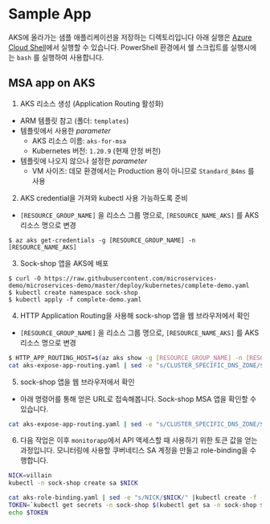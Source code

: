 # Sample App #

AKS에 올라가는 샘플 애플리케이션을 저장하는 디렉토리입니다
아래 실행은 [Azure Cloud Shell](https://shell.azure.com)에서 실행할 수 있습니다. PowerShell 환경에서 쉘 스크립트를 실행시에는 `bash` 를 실행하여 사용합니다.
## MSA app on AKS

1. AKS 리소스 생성 (Application Routing 활성화)
- ARM 템플릿 참고 (폴더: `templates`)
- 템플릿에서 사용한 *parameter*
  - AKS 리소스 이름: `aks-for-msa`
  - Kubernetes 버전: `1.20.9` (현재 안정 버전)
- 템플릿에 나오지 않으나 설정한 *parameter*
  - VM 사이즈: 데모 환경에서는 Production 용이 아니므로 `Standard_B4ms` 를 사용

2. AKS credential을 가져와 kubectl 사용 가능하도록 준비
- `[RESOURCE_GROUP_NAME]` 을 리소스 그룹 명으로, `[RESOURCE_NAME_AKS]` 를 AKS 리소스 명으로 변경 
```
$ az aks get-credentials -g [RESOURCE_GROUP_NAME] -n [RESOURCE_NAME_AKS]
```

3. Sock-shop 앱을 AKS에 배포
```
$ curl -O https://raw.githubusercontent.com/microservices-demo/microservices-demo/master/deploy/kubernetes/complete-demo.yaml
$ kubectl create namespace sock-shop
$ kubectl apply -f complete-demo.yaml
```

4. HTTP Application Routing을 사용해 sock-shop 앱을 웹 브라우저에서 확인
- `[RESOURCE_GROUP_NAME]` 을 리소스 그룹 명으로, `[RESOURCE_NAME_AKS]` 를 AKS 리소스 명으로 변경 

```bash
$ HTTP_APP_ROUTING_HOST=$(az aks show -g [RESOURCE_GROUP_NAME] -n [RESOURCE_NAME_AKS] --query addonProfiles.httpApplicationRouting.config.HTTPApplicationRoutingZoneName -o tsv)
cat aks-expose-app-routing.yaml | sed -e "s/CLUSTER_SPECIFIC_DNS_ZONE/$HTTP_APP_ROUTING_HOST/" | kubectl apply -f -
```

5. sock-shop 앱을 웹 브라우저에서 확인
- 아래 명령어를 통해 얻은 URL로 접속해봅니다. Sock-shop MSA 앱을 확인할 수 있습니다.
```bash
cat aks-expose-app-routing.yaml | sed -e "s/CLUSTER_SPECIFIC_DNS_ZONE/$HTTP_APP_ROUTING_HOST/" | grep host | awk '{print "http://"$3}'
```

6. 다음 작업은 이후 `monitorapp`에서 API 액세스할 때 사용하기 위한 토큰 값을 얻는 과정입니다. 모니터링에 사용할 쿠버네티스 SA 계정을 만들고 role-binding을 수행합니다.
```bash
NICK=villain
kubectl -n sock-shop create sa $NICK

cat aks-role-binding.yaml | sed -e "s/NICK/$NICK/" |kubectl create -f -
TOKEN=`kubectl get secrets -n sock-shop $(kubectl get sa -n sock-shop $NICK -o jsonpath="{.secrets[0].name}") -o jsonpath="{.data.token}" | base64 -d`
echo $TOKEN
```
